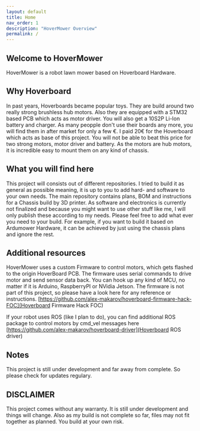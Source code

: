 ```yaml
---
layout: default
title: Home
nav_order: 1
description: "HoverMower Overview"
permalink: /
---
```


## Welcome to HoverMower
HoverMower is a robot lawn mower based on Hoverboard Hardware. 

## Why Hoverboard 
In past years, Hoverboards became popular toys. They are build around two really strong brushless hub motors. Also they are equipped with a STM32 based PCB which acts as motor driver. You will also get a 10S2P Li-Ion battery and charger. As many peopple don't use their boards any more, you will find them in after market for only a few €. I paid 20€ for the Hoverboard which acts as base of this project. You will not be able to beat this price for two strong motors, motor driver and battery. 
As the motors are hub motors, it is incredible easy to mount them on any kind of chassis.

## What you will find here
This project will consists out of different repositories. I tried to build it as general as possible meaning, it is up to you to add hard- and software to your own needs. The main repository contains plans, BOM and instructions for a Chassis build by 3D printer. As software and electronics is currently not finalized and because you might want to use other stuff like me, I will only publish these according to my needs. Please feel free to add what ever you need to your build. For example, if you want to build it based on Ardumower Hardware, it can be achieved by just using the chassis plans and ignore the rest.

## Additional resources 
HoverMower uses a custom Firmware to control motors, which gets flashed to the origin HoverBoard PCB. The firmware uses serial commands to drive motor and send sensor data back. You can hook up any kind of MCU, no matter if it is Arduino, RaspberryPI or NVidia Jetson. The firmware is not part of this project, so please have a look here for any reference or instructions.
[https://github.com/alex-makarov/hoverboard-firmware-hack-FOC](Hoverboard Firmware Hack FOC)

If your robot uses ROS (like I plan to do), you can find additional ROS package to control motors by cmd_vel messages here
[https://github.com/alex-makarov/hoverboard-driver](Hoverboard ROS driver)


## Notes
This project is still under development and far away from complete. So please check for updates regulary.

## DISCLAIMER
This project comes without any warranty. It is still under development and things will change. Also as my build is not complete so far,
files may not fit together as planned. You build at your own risk.